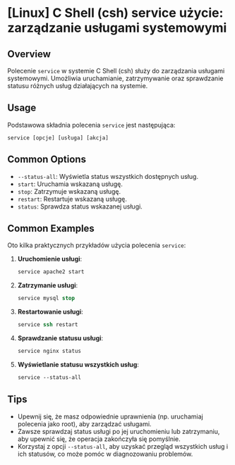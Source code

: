 # [Linux] C Shell (csh) service użycie: zarządzanie usługami systemowymi

## Overview
Polecenie `service` w systemie C Shell (csh) służy do zarządzania usługami systemowymi. Umożliwia uruchamianie, zatrzymywanie oraz sprawdzanie statusu różnych usług działających na systemie.

## Usage
Podstawowa składnia polecenia `service` jest następująca:

```
service [opcje] [usługa] [akcja]
```

## Common Options
- `--status-all`: Wyświetla status wszystkich dostępnych usług.
- `start`: Uruchamia wskazaną usługę.
- `stop`: Zatrzymuje wskazaną usługę.
- `restart`: Restartuje wskazaną usługę.
- `status`: Sprawdza status wskazanej usługi.

## Common Examples
Oto kilka praktycznych przykładów użycia polecenia `service`:

1. **Uruchomienie usługi**:
   ```csh
   service apache2 start
   ```

2. **Zatrzymanie usługi**:
   ```csh
   service mysql stop
   ```

3. **Restartowanie usługi**:
   ```csh
   service ssh restart
   ```

4. **Sprawdzanie statusu usługi**:
   ```csh
   service nginx status
   ```

5. **Wyświetlanie statusu wszystkich usług**:
   ```csh
   service --status-all
   ```

## Tips
- Upewnij się, że masz odpowiednie uprawnienia (np. uruchamiaj polecenia jako root), aby zarządzać usługami.
- Zawsze sprawdzaj status usługi po jej uruchomieniu lub zatrzymaniu, aby upewnić się, że operacja zakończyła się pomyślnie.
- Korzystaj z opcji `--status-all`, aby uzyskać przegląd wszystkich usług i ich statusów, co może pomóc w diagnozowaniu problemów.